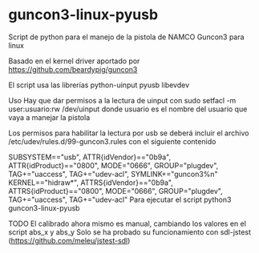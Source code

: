 # guncon3-linux-pyusb
Script de python para el manejo de la pistola de NAMCO Guncon3 para linux

Basado en el kernel driver aportado por https://github.com/beardypig/guncon3

El script usa las librerías
python-uinput
pyusb
libevdev

Uso
Hay que dar permisos a la lectura de uinput con
sudo setfacl -m user:usuario:rw /dev/uinput
donde usuario es el nombre del usuario que vaya a manejar la pistola

Los permisos para habilitar la lectura por usb se deberá incluir el archivo /etc/udev/rules.d/99-guncon3.rules
con el siguiente contenido

SUBSYSTEM=="usb", ATTR{idVendor}=="0b9a", ATTR{idProduct}=="0800", MODE="0666", GROUP="plugdev", TAG+="uaccess", TAG+="udev-acl", SYMLINK+="guncon3%n"
KERNEL=="hidraw*", ATTRS{idVendor}=="0b9a", ATTRS{idProduct}=="0800",  MODE="0666", GROUP="plugdev", TAG+="uaccess", TAG+="udev-acl"
Para ejecutar el script
python3 guncon3-linux-pyusb

TODO
El calibrado ahora mismo es manual, cambiando los valores en el script abs_x y abs_y
Solo se ha probado su funcionamiento con sdl-jstest (https://github.com/meleu/jstest-sdl)
